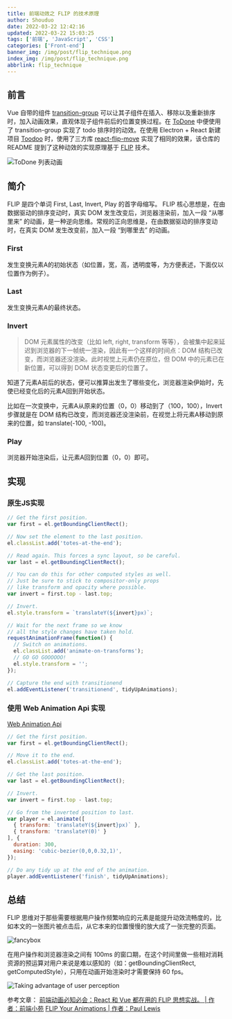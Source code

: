 ```yaml
---
title: 前端动效之 FLIP 的技术原理
author: Shouduo
date: 2022-03-22 12:42:16
updated: 2022-03-22 15:03:25
tags: ['前端', 'JavaScript', 'CSS']
categories: ['Front-end']
banner_img: /img/post/flip_technique.png
index_img: /img/post/flip_technique.png
abbrlink: flip_technique
---
```


## 前言

Vue 自带的组件 [transition-group](https://vuejs.org/guide/built-ins/transition-group.html) 可以让其子组件在插入、移除以及重新排序时，加入动画效果，直观体现子组件前后的位置变换过程。在 [ToDone](https://github.com/Shouduo/ToDone) 中便使用了 transition-group 实现了 todo 排序时的动效。在使用 Electron + React 新建项目 [Toodoo](https://github.com/Shouduo/Toodoo) 时，使用了三方库 [react-flip-move](https://github.com/joshwcomeau/react-flip-move) 实现了相同的效果，该仓库的 README 提到了这种动效的实现原理基于 [FLIP](https://aerotwist.com/blog/flip-your-animations/#the-general-approach) 技术。

![ToDone 列表动画](/img/post/todone_example.gif)

## 简介

FLIP 是四个单词 First, Last, Invert, Play 的首字母缩写。
FLIP 核心思想是，在由数据驱动的排序变动时，真实 DOM 发生改变后，浏览器渲染前，加入一段 “从哪里来” 的动画，是一种逆向思维。常规的正向思维是，在由数据驱动的排序变动时，在真实 DOM 发生改变前，加入一段 “到哪里去” 的动画。

### First

发生变换元素A的初始状态（如位置，宽，高，透明度等，为方便表述，下面仅以位置作为例子）。

### Last

发生变换元素A的最终状态。

### Invert

> DOM 元素属性的改变（比如 left, right, transform 等等），会被集中起来延迟到浏览器的下一帧统一渲染，因此有一个这样的时间点：DOM 结构已改变，而浏览器还没渲染。此时视觉上元素仍在原位，但 DOM 中的元素已在新位置，可以得到 DOM 状态变更后的位置了。

知道了元素A前后的状态，便可以推算出发生了哪些变化，浏览器渲染伊始时，先使已经变化后的元素A回到开始状态。

比如在一次变换中，元素A从原来的位置（0，0）移动到了（100，100），Invert 步骤就是在 DOM 结构已改变，而浏览器还没渲染前，在视觉上将元素A移动到原来的位置，如 translate(-100, -100)。

### Play

浏览器开始渲染后，让元素A回到位置（0，0）即可。

## 实现

### 原生JS实现

``` javascript
// Get the first position.
var first = el.getBoundingClientRect();

// Now set the element to the last position.
el.classList.add('totes-at-the-end');

// Read again. This forces a sync layout, so be careful.
var last = el.getBoundingClientRect();

// You can do this for other computed styles as well.
// Just be sure to stick to compositor-only props 
// like transform and opacity where possible.
var invert = first.top - last.top;

// Invert.
el.style.transform = `translateY(${invert}px)`;

// Wait for the next frame so we know 
// all the style changes have taken hold.
requestAnimationFrame(function() {
  // Switch on animations.
  el.classList.add('animate-on-transforms');
  // GO GO GOOOOOO!
  el.style.transform = '';
});

// Capture the end with transitionend
el.addEventListener('transitionend', tidyUpAnimations);
```

### 使用 Web Animation Api 实现

[Web Animation Api](https://developer.mozilla.org/en-US/docs/Web/API/Web_Animations_API)

``` javascript
// Get the first position.
var first = el.getBoundingClientRect();

// Move it to the end.
el.classList.add('totes-at-the-end');

// Get the last position.
var last = el.getBoundingClientRect();

// Invert.
var invert = first.top - last.top;

// Go from the inverted position to last.
var player = el.animate([
  { transform: `translateY(${invert}px)` },
  { transform: 'translateY(0)' }
], {
  duration: 300,
  easing: 'cubic-bezier(0,0,0.32,1)',
});

// Do any tidy up at the end of the animation.
player.addEventListener('finish', tidyUpAnimations);
```

## 总结

FLIP 思维对于那些需要根据用户操作频繁响应的元素是能提升动效流畅度的，比如本文的一张图片被点击后，从它本来的位置慢慢的放大成了一张完整的页面。

![fancybox](/img/post/fancybox_example.gif)

在用户操作和浏览器渲染之间有 100ms 的窗口期，在这个时间里做一些相对消耗资源的预运算对用户来说是难以感知的（如：getBoundingClientRect, getComputedStyle），只用在动画开始渲染时才需要保持 60 fps。

![Taking advantage of user perception](/img/post/render_gap.png)

参考文章：
[前端动画必知必会：React 和 Vue 都在用的 FLIP 思想实战。 | 作者：前端小苑](https://mp.weixin.qq.com/s/fW-QOoDY3W8eWnO8Ndn1NA)
[FLIP Your Animations | 作者：Paul Lewis](https://aerotwist.com/blog/flip-your-animations/#the-general-approach)

